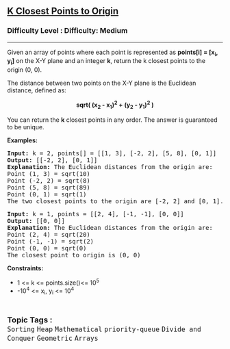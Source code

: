 <h2><a href="https://www.geeksforgeeks.org/problems/k-closest-points-to-origin--172242/1?page=1&difficulty=Medium&status=unsolved&sortBy=accuracy">K Closest Points to Origin</a></h2><h3>Difficulty Level : Difficulty: Medium</h3><hr><div class="problems_problem_content__Xm_eO"><p>Given an array of points where each point is represented as <strong>points[i] = [x<sub>i</sub>, y<sub>i</sub>]</strong> on the X-Y plane and an integer <strong>k</strong>, return the k closest points to the origin (0, 0).</p>
<p>The distance between two points on the X-Y plane is the Euclidean distance, defined as:&nbsp;</p>
<p style="text-align: center;"><strong>sqrt( (x<sub>2</sub> - x<sub>1</sub>)<sup>2</sup> + (y<sub>2</sub> - y<sub>1</sub>)<sup>2</sup> )</strong></p>
<p>You can return the <strong>k</strong> closest points in any order. The answer is guaranteed to be unique.</p>
<p><strong>Examples:</strong></p>
<pre><strong>Input:</strong> k = 2, points[] = [[1, 3], [-2, 2], [5, 8], [0, 1]]<br><strong>Output:</strong> [[-2, 2], [0, 1]]<br><strong>Explanation:</strong> The Euclidean distances from the origin are:<br>Point (1, 3) = sqrt(10)<br>Point (-2, 2) = sqrt(8)<br>Point (5, 8) = sqrt(89)<br>Point (0, 1) = sqrt(1)<br>The two closest points to the origin are [-2, 2] and [0, 1].</pre>
<pre><strong>Input:</strong> k = 1, points = [[2, 4], [-1, -1], [0, 0]]<br><strong>Output:</strong> [[0, 0]]<br><strong>Explanation: </strong>The Euclidean distances from the origin are:<br>Point (2, 4) = sqrt(20)<br>Point (-1, -1) = sqrt(2)<br>Point (0, 0) = sqrt(0)<br>The closest point to origin is (0, 0)</pre>
<p><strong>Constraints:</strong></p>
<ul>
<li>1 &lt;= k &lt;= points.size()&lt;= 10<sup>5</sup></li>
<li>-10<sup>4</sup> &lt;= x<sub>i</sub>, y<sub>i</sub> &lt;= 10<sup>4</sup></li>
</ul></div><br><p><span style=font-size:18px><strong>Topic Tags : </strong><br><code>Sorting</code>&nbsp;<code>Heap</code>&nbsp;<code>Mathematical</code>&nbsp;<code>priority-queue</code>&nbsp;<code>Divide and Conquer</code>&nbsp;<code>Geometric</code>&nbsp;<code>Arrays</code>&nbsp;